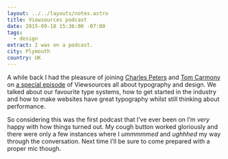 ```yaml
---
layout: ../../layouts/notes.astro
title: Viewsources podcast
date: 2015-09-18 15:36:00 -07:00
tags:
  - design
extract: I was on a podcast.
city: Plymouth
country: UK
---
```


A while back I had the pleasure of joining [Charles Peters](https://twitter.com/charlespeters) and [Tom Carmony](https://twitter.com/tomcarmony) on [a special episode](https://viewsourc.es/2015/09/18/episode-13-typography/) of Viewsources all about typography and design. We talked about our favourite type systems, how to get started in the industry and how to make websites have great typography whilst still thinking about performance.

So considering this was the first podcast that I’ve ever been on I’m _very_ happy with how things turned out. My cough button worked gloriously and there were only a few instances where I _ummmmmed_ and _ughhhed_ my way through the conversation. Next time I’ll be sure to come prepared with a proper mic though.
